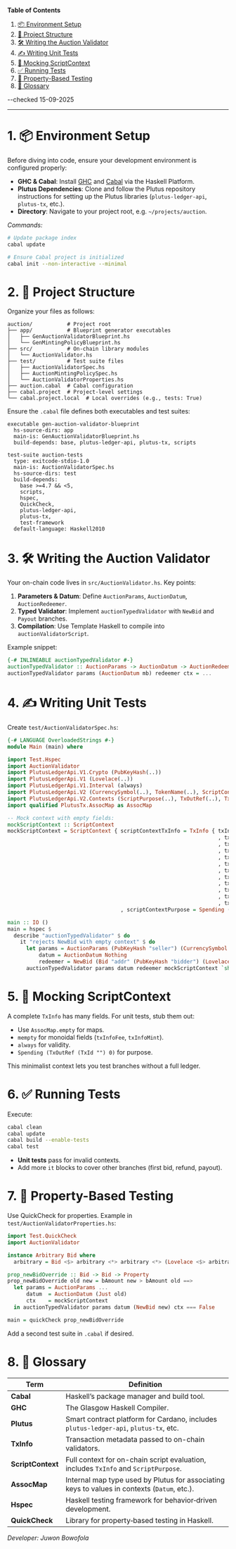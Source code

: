 **Table of Contents**

1. [📦 Environment Setup](#1-environment-setup)
2. [📂 Project Structure](#2-project-structure)
3. [🛠️ Writing the Auction Validator](#3-writing-the-auction-validator)
4. [✍️ Writing Unit Tests](#4-writing-unit-tests)
5. [🔬 Mocking ScriptContext](#5-mocking-scriptcontext)
6. [✅ Running Tests](#6-running-tests)
7. [🧪 Property-Based Testing](#7-property-based-testing)
8. [📖 Glossary](#8-glossary)

--checked 15-09-2025

---

# 1. 📦 Environment Setup

Before diving into code, ensure your development environment is configured properly:

* **GHC & Cabal**: Install [GHC](https://www.haskell.org/ghc/) and [Cabal](https://www.haskell.org/cabal/) via the Haskell Platform.
* **Plutus Dependencies**: Clone and follow the Plutus repository instructions for setting up the Plutus libraries (`plutus-ledger-api`, `plutus-tx`, etc.).
* **Directory**: Navigate to your project root, e.g. `~/projects/auction`.

*Commands:*

```bash
# Update package index
cabal update

# Ensure Cabal project is initialized
cabal init --non-interactive --minimal
```

# 2. 📂 Project Structure

Organize your files as follows:

```text
auction/           # Project root
├── app/           # Blueprint generator executables
│   ├── GenAuctionValidatorBlueprint.hs
│   └── GenMintingPolicyBlueprint.hs
├── src/           # On-chain library modules
│   └── AuctionValidator.hs
├── test/          # Test suite files
│   ├── AuctionValidatorSpec.hs
│   ├── AuctionMintingPolicySpec.hs
│   └── AuctionValidatorProperties.hs
├── auction.cabal  # Cabal configuration
├── cabal.project  # Project-level settings
└── cabal.project.local  # Local overrides (e.g., tests: True)
```

Ensure the `.cabal` file defines both executables and test suites:

```cabal
executable gen-auction-validator-blueprint
  hs-source-dirs: app
  main-is: GenAuctionValidatorBlueprint.hs
  build-depends: base, plutus-ledger-api, plutus-tx, scripts

test-suite auction-tests
  type: exitcode-stdio-1.0
  main-is: AuctionValidatorSpec.hs
  hs-source-dirs: test
  build-depends:
    base >=4.7 && <5,
    scripts,
    hspec,
    QuickCheck,
    plutus-ledger-api,
    plutus-tx,
    test-framework
  default-language: Haskell2010
```

# 3. 🛠️ Writing the Auction Validator

Your on-chain code lives in `src/AuctionValidator.hs`. Key points:

1. **Parameters & Datum**: Define `AuctionParams`, `AuctionDatum`, `AuctionRedeemer`.
2. **Typed Validator**: Implement `auctionTypedValidator` with `NewBid` and `Payout` branches.
3. **Compilation**: Use Template Haskell to compile into `auctionValidatorScript`.

Example snippet:

```haskell
{-# INLINEABLE auctionTypedValidator #-}
auctionTypedValidator :: AuctionParams -> AuctionDatum -> AuctionRedeemer -> ScriptContext -> Bool
auctionTypedValidator params (AuctionDatum mb) redeemer ctx = ...
```

# 4. ✍️ Writing Unit Tests

Create `test/AuctionValidatorSpec.hs`:

```haskell
{-# LANGUAGE OverloadedStrings #-}
module Main (main) where

import Test.Hspec
import AuctionValidator
import PlutusLedgerApi.V1.Crypto (PubKeyHash(..))
import PlutusLedgerApi.V1 (Lovelace(..))
import PlutusLedgerApi.V1.Interval (always)
import PlutusLedgerApi.V2 (CurrencySymbol(..), TokenName(..), ScriptContext(..), TxInfo(..))
import PlutusLedgerApi.V2.Contexts (ScriptPurpose(..), TxOutRef(..), TxId(..))
import qualified PlutusTx.AssocMap as AssocMap

-- Mock context with empty fields:
mockScriptContext :: ScriptContext
mockScriptContext = ScriptContext { scriptContextTxInfo = TxInfo { txInfoInputs = []
                                                                   , txInfoReferenceInputs = []
                                                                   , txInfoOutputs = []
                                                                   , txInfoFee     = mempty
                                                                   , txInfoMint    = mempty
                                                                   , txInfoDCert   = []
                                                                   , txInfoWdrl    = AssocMap.empty
                                                                   , txInfoValidRange = always
                                                                   , txInfoSignatories = []
                                                                   , txInfoData    = AssocMap.empty
                                                                   , txInfoId      = TxId ""
                                                                   , txInfoRedeemers = AssocMap.empty }
                                    , scriptContextPurpose = Spending (TxOutRef (TxId "") 0) }

main :: IO ()
main = hspec $
  describe "auctionTypedValidator" $ do
    it "rejects NewBid with empty context" $ do
      let params = AuctionParams (PubKeyHash "seller") (CurrencySymbol "") (TokenName "TOK") (Lovelace 100) 1620000000000
          datum = AuctionDatum Nothing
          redeemer = NewBid (Bid "addr" (PubKeyHash "bidder") (Lovelace 150))
      auctionTypedValidator params datum redeemer mockScriptContext `shouldBe` False
```

# 5. 🔬 Mocking ScriptContext

A complete `TxInfo` has many fields. For unit tests, stub them out:

* Use `AssocMap.empty` for maps.
* `mempty` for monoidal fields (`txInfoFee`, `txInfoMint`).
* `always` for validity.
* `Spending (TxOutRef (TxId "") 0)` for purpose.

This minimalist context lets you test branches without a full ledger.

# 6. ✅ Running Tests

Execute:

```bash
cabal clean
cabal update
cabal build --enable-tests
cabal test
```

* **Unit tests** pass for invalid contexts.
* Add more `it` blocks to cover other branches (first bid, refund, payout).

# 7. 🧪 Property-Based Testing

Use QuickCheck for properties. Example in `test/AuctionValidatorProperties.hs`:

```haskell
import Test.QuickCheck
import AuctionValidator

instance Arbitrary Bid where
  arbitrary = Bid <$> arbitrary <*> arbitrary <*> (Lovelace <$> arbitrary `suchThat` (>=1))

prop_newBidOverride :: Bid -> Bid -> Property
prop_newBidOverride old new = bAmount new > bAmount old ==>
  let params = AuctionParams ...
      datum  = AuctionDatum (Just old)
      ctx    = mockScriptContext
  in auctionTypedValidator params datum (NewBid new) ctx === False

main = quickCheck prop_newBidOverride
```

Add a second test suite in `.cabal` if desired.

# 8. 📖 Glossary

| Term              | Definition                                                                                   |
| ----------------- | -------------------------------------------------------------------------------------------- |
| **Cabal**         | Haskell’s package manager and build tool.                                                    |
| **GHC**           | The Glasgow Haskell Compiler.                                                                |
| **Plutus**        | Smart contract platform for Cardano, includes `plutus-ledger-api`, `plutus-tx`, etc.         |
| **TxInfo**        | Transaction metadata passed to on-chain validators.                                          |
| **ScriptContext** | Full context for on-chain script evaluation, includes `TxInfo` and `ScriptPurpose`.          |
| **AssocMap**      | Internal map type used by Plutus for associating keys to values in contexts (`Datum`, etc.). |
| **Hspec**         | Haskell testing framework for behavior‐driven development.                                   |
| **QuickCheck**    | Library for property‐based testing in Haskell.                                               |
*Developer: Juwon Bowofola*
